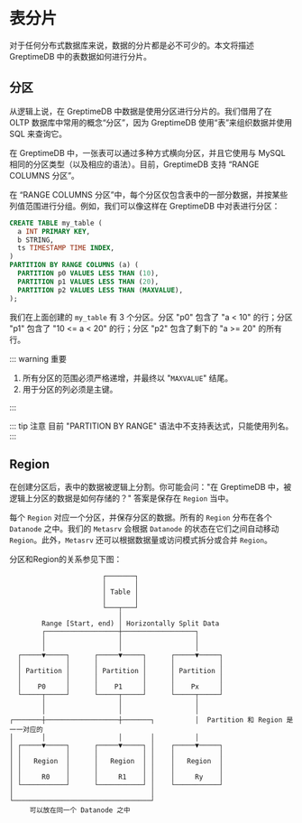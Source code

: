 # 表分片

对于任何分布式数据库来说，数据的分片都是必不可少的。本文将描述 GreptimeDB 中的表数据如何进行分片。

## 分区

从逻辑上说，在 GreptimeDB 中数据是使用分区进行分片的。我们借用了在 OLTP 数据库中常用的概念“分区”，因为 GreptimeDB 使用“表”来组织数据并使用 SQL 来查询它。

在 GreptimeDB 中，一张表可以通过多种方式横向分区，并且它使用与 MySQL 相同的分区类型（以及相应的语法）。目前，GreptimeDB 支持 “RANGE COLUMNS 分区”。

在 “RANGE COLUMNS 分区”中，每个分区仅包含表中的一部分数据，并按某些列值范围进行分组。例如，我们可以像这样在 GreptimeDB 中对表进行分区：

```sql
CREATE TABLE my_table (
  a INT PRIMARY KEY,
  b STRING,
  ts TIMESTAMP TIME INDEX,
)
PARTITION BY RANGE COLUMNS (a) (
  PARTITION p0 VALUES LESS THAN (10),
  PARTITION p1 VALUES LESS THAN (20),
  PARTITION p2 VALUES LESS THAN (MAXVALUE),
);
```

我们在上面创建的 `my_table` 有 3 个分区。分区 "p0" 包含了 "a < 10" 的行；分区 "p1" 包含了 "10 <= a < 20" 的行；分区 "p2" 包含了剩下的 "a >= 20" 的所有行。

::: warning 重要

1. 所有分区的范围必须严格递增，并最终以 "`MAXVALUE`" 结尾。
2. 用于分区的列必须是主键。

:::

::: tip 注意
目前 "PARTITION BY RANGE" 语法中不支持表达式，只能使用列名。
:::

## Region

在创建分区后，表中的数据被逻辑上分割。你可能会问："在 GreptimeDB 中，被逻辑上分区的数据是如何存储的？" 答案是保存在 `Region` 当中。

每个 `Region` 对应一个分区，并保存分区的数据。所有的 `Region` 分布在各个 `Datanode` 之中。我们的 `Metasrv` 会根据 `Datanode`
的状态在它们之间自动移动 `Region`。此外，`Metasrv` 还可以根据数据量或访问模式拆分或合并 `Region`。

分区和Region的关系参见下图：

```text
                       ┌───────┐
                       │       │
                       │ Table │
                       │       │
                       └───┬───┘
                           │
        Range [Start, end) │ Horizontally Split Data
        ┌──────────────────┼──────────────────┐
        │                  │                  │
        │                  │                  │
  ┌─────▼─────┐      ┌─────▼─────┐      ┌─────▼─────┐
  │           │      │           │      │           │
  │ Partition │      │ Partition │      │ Partition │
  │           │      │           │      │           │
  │    P0     │      │    P1     │      │    Px     │
  └─────┬─────┘      └─────┬─────┘      └─────┬─────┘
        │                  │                  │
        │                  │                  │  
┌───────┼──────────────────┼───────┐          │  Partition 和 Region 是一一对应的
│       │                  │       │          │
│ ┌─────▼─────┐      ┌─────▼─────┐ │    ┌─────▼─────┐
│ │           │      │           │ │    │           │
│ │   Region  │      │   Region  │ │    │   Region  │
│ │           │      │           │ │    │           │
│ │     R0    │      │     R1    │ │    │     Ry    │
│ └───────────┘      └───────────┘ │    └───────────┘
│                                  │
└──────────────────────────────────┘
     可以放在同一个 Datanode 之中
```
